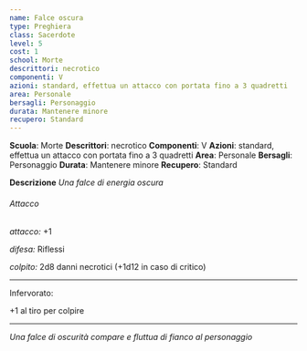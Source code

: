 ```yaml
---
name: Falce oscura
type: Preghiera
class: Sacerdote
level: 5
cost: 1
school: Morte
descrittori: necrotico
componenti: V
azioni: standard, effettua un attacco con portata fino a 3 quadretti
area: Personale
bersagli: Personaggio
durata: Mantenere minore
recupero: Standard
---
```

**Scuola**: Morte
**Descrittori**: necrotico
**Componenti**: V
**Azioni**: standard, effettua un attacco con portata fino a 3 quadretti
**Area**: Personale
**Bersagli**: Personaggio
**Durata**: Mantenere minore
**Recupero**: Standard

**Descrizione**
*Una falce di energia oscura*

###### Attacco

*attacco:* +1

*difesa:* Riflessi

*colpito:* 2d8 danni necrotici (+1d12 in caso di critico)

---

Infervorato:

+1 al tiro per colpire

---

*Una falce di oscurità compare e fluttua di fianco al personaggio*